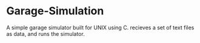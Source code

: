 # Garage-Simulation

A simple garage simulator built for UNIX using C.
recieves a set of text files as data, and runs the simulator.
